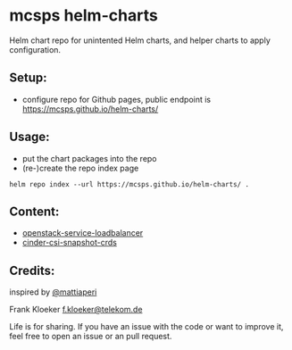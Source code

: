 mcsps helm-charts
=================

Helm chart repo for unintented Helm charts, and helper charts to apply configuration.

Setup:
------

* configure repo for Github pages, public endpoint is https://mcsps.github.io/helm-charts/

Usage:
------

* put the chart packages into the repo
* (re-)create the repo index page

```
helm repo index --url https://mcsps.github.io/helm-charts/ .
```

Content:
--------

* [openstack-service-loadbalancer](charts/openstack-service-loadbalancer)
* [cinder-csi-snapshot-crds](charts/cinder-csi-snapshot-crds)


Credits:
--------

inspired by [@mattiaperi](https://medium.com/@mattiaperi/create-a-public-helm-chart-repository-with-github-pages-49b180dbb417)

Frank Kloeker <f.kloeker@telekom.de>

Life is for sharing. If you have an issue with the code or want to improve it,
feel free to open an issue or an pull request.

